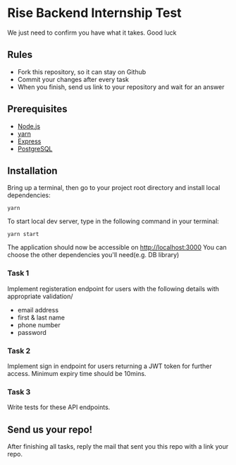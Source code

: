 # Rise Backend Internship Test

We just need to confirm you have what it takes. Good luck

## Rules

- Fork this repository, so it can stay on Github
- Commit your changes after every task
- When you finish, send us link to your repository and wait for an answer

## Prerequisites

- [Node.js](https://nodejs.org/en/)
- [yarn](https://yarnpkg.com/)
- [Express](https://expressjs.com/)
- [PostgreSQL](https://www.postgresql.org/)

## Installation

Bring up a terminal, then go to your project root directory and install local dependencies:

`yarn`

To start local dev server, type in the following command in your terminal:

`yarn start`

The application should now be accessible on [http://localhost:3000](http://localhost:3000)
You can choose the other dependencies you'll need(e.g. DB library)

### Task 1

Implement registeration endpoint for users with the following details with appropriate validation/

- email address
- first & last name
- phone number
- password

### Task 2

Implement sign in endpoint for users returning a JWT token for further access. Minimum expiry time should
be 10mins.

### Task 3

Write tests for these API endpoints.

## Send us your repo!

After finishing all tasks, reply the mail that sent you this repo with a link your repo.
